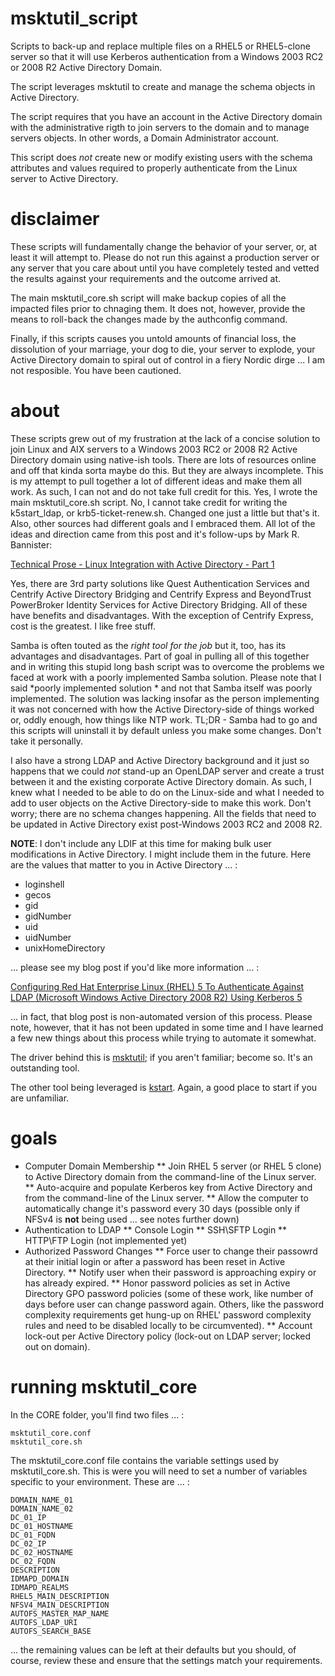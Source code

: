 msktutil_script
================

Scripts to back-up and replace multiple files on a RHEL5 or RHEL5-clone server
so that it will use Kerberos authentication from a Windows 2003 RC2 or 2008 R2
Active Directory Domain.

The script leverages msktutil to create and manage the schema objects in Active
 Directory.

The script requires that you have an account in the Active Directory domain 
with the administrative rigth to join servers to the domain and to manage 
servers objects.  In other words, a Domain Administrator account.

This script does *not* create new or modify existing users with the schema 
attributes and values required to properly authenticate from the Linux server 
to Active Directory.

disclaimer
================

These scripts will fundamentally change the behavior of your server, or, at 
least it will attempt to.  Please do not run this against a production server 
or any server that you care about until you have completely tested and vetted
the results against your requirements and the outcome arrived at.

The main msktutil_core.sh script will make backup copies of all the impacted 
files prior to chnaging them.  It does not, however, provide the means to 
roll-back the changes made by the authconfig command.

Finally, if this scripts causes you untold amounts of financial loss, the 
dissolution of your marriage, your dog to die, your server to explode, your 
Active Directory domain to spiral out of control in a fiery Nordic dirge ... 
I am not resposible.  You have been cautioned.

about
================

These scripts grew out of my frustration at the lack of a concise 
solution to join Linux and AIX servers to a Windows 2003 RC2 or 2008 R2 Active 
Directory domain using native-ish tools.  There are lots of resources online 
and off that kinda sorta maybe do this.  But they are always incomplete.  This 
is my attempt to pull together a lot of different ideas and make them all work.
As such, I can not and do not take full credit for this.  Yes, I wrote the main
msktutil_core.sh script.  No, I cannot take credit for writing the k5start_ldap, 
or krb5-ticket-renew.sh.  Changed one just a little but that's it.  Also, other
sources had different goals and I embraced them.  All lot of the ideas and 
direction came from this post and it's follow-ups by Mark R. Bannister:

[Technical Prose - Linux Integration with Active Directory - Part 1](http://technicalprose.blogspot.com/2011/10/linux-integration-with-active-directory.html)

Yes, there are 3rd party solutions like Quest Authentication Services and 
Centrify Active Directory Bridging and Centrify Express and BeyondTrust 
PowerBroker Identity Services for Active Directory Bridging.  All of these have 
benefits and disadvantages.  With the exception of Centrify Express, cost is 
the greatest.  I like free stuff.

Samba is often touted as the *right tool for the job* but it, too, has its 
advantages and disadvantages.  Part of goal in pulling all of this together 
and in writing this stupid long bash script was to overcome the problems we 
faced at work with a poorly implemented Samba solution.  Please note that I 
said *poorly implemented solution * and not that Samba itself was poorly 
implemented.  The solution was lacking insofar as the person implementing it 
was not concerned with how the Active Directory-side of things worked or, oddly
enough, how things like NTP work.  TL;DR - Samba had to go and this scripts 
will uninstall it by default unless you make some changes.  Don't take it personally.

I also have a strong LDAP and Active Directory background and it 
just so happens that we could *not* stand-up an OpenLDAP server and create a 
trust between it and the existing corporate Active Directory domain.  As such, 
I knew what I needed to be able to do on the Linux-side and what I needed to 
add to user objects on the Active Directory-side to make this work.  Don't 
worry; there are no schema changes happening.  All the fields that need to be 
updated in Active Directory exist post-Windows 2003 RC2 and 2008 R2.

**NOTE**:  I don't include any LDIF at this time for making bulk user modifications
in Active Directory.  I might include them in the future.  Here are the values 
that matter to you in Active Directory ... :

* loginshell
* gecos
* gid
* gidNumber
* uid
* uidNumber
* unixHomeDirectory

... please see my blog post if you'd like more information ... :

[Configuring Red Hat Enterprise Linux (RHEL) 5 To Authenticate Against LDAP (Microsoft Windows Active Directory 2008 R2) Using Kerberos 5](http://lesserhero.blogspot.com/2012/09/rhel-5-active-directory-and-kerberos.html)

... in fact, that blog post is non-automated version of this process.  Please 
note, however, that it has not been updated in some time and I have learned a 
few new things about this process while trying to automate it somewhat.

The driver behind this is [msktutil](http://code.google.com/p/msktutil/); if 
you aren't familiar; become so.  It's an outstanding tool.

The other tool being leveraged is [kstart](http://www.eyrie.org/~eagle/software/kstart/).
Again, a good place to start if you are unfamiliar.

goals
================

* Computer Domain Membership
** Join RHEL 5 server (or RHEL 5 clone) to Active Directory domain from the command-line of the Linux server.
** Auto-acquire and populate Kerberos key from Active Directory and from the command-line of the Linux server.
** Allow the computer to automatically change it's password every 30 days (possible only if NFSv4 is **not** being used ... see notes further down)
* Authentication to LDAP
** Console Login
** SSH\SFTP Login
** HTTP\FTP Login (not implemented yet)
* Authorized Password Changes
** Force user to change their passowrd at their initial login or after a password has been reset in Active Directory.
** Notify user when their password is approaching expiry or has already expired.
** Honor password policies as set in Active Directory GPO password policies (some of these work, like number of days before user can change password again.  Others, like the password complexity requirements get hung-up on RHEL' password complexity rules and need to be disabled locally to be circumvented).
** Account lock-out per Active Directory policy (lock-out on LDAP server; locked out on domain).

running msktutil_core
================

In the CORE folder, you'll find two files ... :

    msktutil_core.conf
	msktutil_core.sh

The msktutil_core.conf file contains the variable settings used by 
msktutil_core.sh.  This is were you will need to set a number of variables
specific to your environment.  These are ... :

    DOMAIN_NAME_01
	DOMAIN_NAME_02
	DC_01_IP
	DC_01_HOSTNAME
	DC_01_FQDN
	DC_02_IP
	DC_02_HOSTNAME
	DC_02_FQDN
	DESCRIPTION
	IDMAPD_DOMAIN
	IDMAPD_REALMS
	RHEL5_MAIN_DESCRIPTION
	NFSV4_MAIN_DESCRIPTION
	AUTOFS_MASTER_MAP_NAME
	AUTOFS_LDAP_URI
	AUTOFS_SEARCH_BASE

... the remaining values can be left at their defaults but you should, of 
course, review these and ensure that the settings match your requirements.

